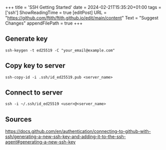 +++
title = 'SSH Getting Started'
date = 2024-02-21T15:35:20+01:00
tags = ['ssh']
ShowReadingTime = true
[editPost]
URL = "https://github.com/ftith/ftith.github.io/edit/main/content"
Text = "Suggest Changes"
appendFilePath = true
+++

## Generate key
```
ssh-keygen -t ed25519 -C "your_email@example.com"
```

## Copy key to server
```
ssh-copy-id -i .ssh/id_ed25519.pub <server_name>
```

## Connect to server
```
ssh -i ~/.ssh/id_ed25519 <user>@<server_name>
```

## Sources
https://docs.github.com/en/authentication/connecting-to-github-with-ssh/generating-a-new-ssh-key-and-adding-it-to-the-ssh-agent#generating-a-new-ssh-key